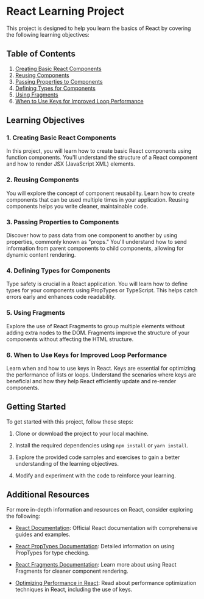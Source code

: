 # React Learning Project

This project is designed to help you learn the basics of React by covering the following learning objectives:

## Table of Contents

1.  [Creating Basic React Components](https://chat.openai.com/#creating-basic-react-components)
2.  [Reusing Components](https://chat.openai.com/#reusing-components)
3.  [Passing Properties to Components](https://chat.openai.com/#passing-properties-to-components)
4.  [Defining Types for Components](https://chat.openai.com/#defining-types-for-components)
5.  [Using Fragments](https://chat.openai.com/#using-fragments)
6.  [When to Use Keys for Improved Loop Performance](https://chat.openai.com/#when-to-use-keys-for-improved-loop-performance)

## Learning Objectives

### 1. Creating Basic React Components

In this project, you will learn how to create basic React components using function components. You'll understand the structure of a React component and how to render JSX (JavaScript XML) elements.

### 2. Reusing Components

You will explore the concept of component reusability. Learn how to create components that can be used multiple times in your application. Reusing components helps you write cleaner, maintainable code.

### 3. Passing Properties to Components

Discover how to pass data from one component to another by using properties, commonly known as "props." You'll understand how to send information from parent components to child components, allowing for dynamic content rendering.

### 4. Defining Types for Components

Type safety is crucial in a React application. You will learn how to define types for your components using PropTypes or TypeScript. This helps catch errors early and enhances code readability.

### 5. Using Fragments

Explore the use of React Fragments to group multiple elements without adding extra nodes to the DOM. Fragments improve the structure of your components without affecting the HTML structure.

### 6. When to Use Keys for Improved Loop Performance

Learn when and how to use keys in React. Keys are essential for optimizing the performance of lists or loops. Understand the scenarios where keys are beneficial and how they help React efficiently update and re-render components.

## Getting Started

To get started with this project, follow these steps:

1.  Clone or download the project to your local machine.
    
2.  Install the required dependencies using `npm install` or `yarn install`.
    
3.  Explore the provided code samples and exercises to gain a better understanding of the learning objectives.
    
4.  Modify and experiment with the code to reinforce your learning.
    

## Additional Resources

For more in-depth information and resources on React, consider exploring the following:

-   [React Documentation](https://reactjs.org/docs/getting-started.html): Official React documentation with comprehensive guides and examples.
    
-   [React PropTypes Documentation](https://reactjs.org/docs/typechecking-with-proptypes.html): Detailed information on using PropTypes for type checking.
    
-   [React Fragments Documentation](https://reactjs.org/docs/fragments.html): Learn more about using React Fragments for cleaner component rendering.
    
-   [Optimizing Performance in React](https://reactjs.org/docs/optimizing-performance.html): Read about performance optimization techniques in React, including the use of keys.
    